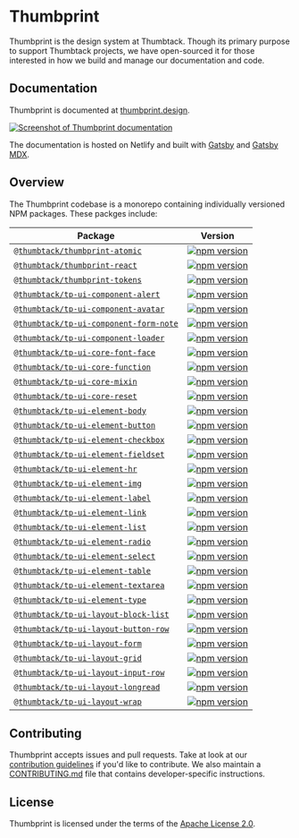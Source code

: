 # Thumbprint

Thumbprint is the design system at Thumbtack. Though its primary purpose to support Thumbtack projects, we have open-sourced it for those interested in how we build and manage our documentation and code.

## Documentation

Thumbprint is documented at [thumbprint.design](https://thumbprint.design/).

[![Screenshot of Thumbprint documentation](https://i.imgur.com/ioUtLO5.png)](https://thumbprint.design/)

The documentation is hosted on Netlify and built with [Gatsby](https://www.gatsbyjs.org/) and [Gatsby MDX](https://github.com/ChristopherBiscardi/gatsby-mdx).

## Overview

The Thumbprint codebase is a monorepo containing individually versioned NPM packages. These packges include:

| Package                                                                       | Version                                                                                                                                        |
| ----------------------------------------------------------------------------- | ---------------------------------------------------------------------------------------------------------------------------------------------- |
| [`@thumbtack/thumbprint-atomic`](/packages/thumbprint-atomic)                 | [![npm version](https://badgen.net/npm/v/@thumbtack/thumbprint-atomic)](https://badgen.net/npm/v/@thumbtack/thumbprint-atomic)                 |
| [`@thumbtack/thumbprint-react`](/packages/thumbprint-react)                   | [![npm version](https://badgen.net/npm/v/@thumbtack/thumbprint-react)](https://badgen.net/npm/v/@thumbtack/thumbprint-react)                   |
| [`@thumbtack/thumbprint-tokens`](/packages/thumbprint-tokens)                 | [![npm version](https://badgen.net/npm/v/@thumbtack/thumbprint-tokens)](https://badgen.net/npm/v/@thumbtack/thumbprint-tokens)                 |
| [`@thumbtack/tp-ui-component-alert`](/packages/tp-ui-component-alert)         | [![npm version](https://badgen.net/npm/v/@thumbtack/tp-ui-component-alert)](https://badgen.net/npm/v/@thumbtack/tp-ui-component-alert)         |
| [`@thumbtack/tp-ui-component-avatar`](/packages/tp-ui-component-avatar)       | [![npm version](https://badgen.net/npm/v/@thumbtack/tp-ui-component-avatar)](https://badgen.net/npm/v/@thumbtack/tp-ui-component-avatar)       |
| [`@thumbtack/tp-ui-component-form-note`](/packages/tp-ui-component-form-note) | [![npm version](https://badgen.net/npm/v/@thumbtack/tp-ui-component-form-note)](https://badgen.net/npm/v/@thumbtack/tp-ui-component-form-note) |
| [`@thumbtack/tp-ui-component-loader`](/packages/tp-ui-component-loader)       | [![npm version](https://badgen.net/npm/v/@thumbtack/tp-ui-component-loader)](https://badgen.net/npm/v/@thumbtack/tp-ui-component-loader)       |
| [`@thumbtack/tp-ui-core-font-face`](/packages/tp-ui-core-font-face)           | [![npm version](https://badgen.net/npm/v/@thumbtack/tp-ui-core-font-face)](https://badgen.net/npm/v/@thumbtack/tp-ui-core-font-face)           |
| [`@thumbtack/tp-ui-core-function`](/packages/tp-ui-core-function)             | [![npm version](https://badgen.net/npm/v/@thumbtack/tp-ui-core-function)](https://badgen.net/npm/v/@thumbtack/tp-ui-core-function)             |
| [`@thumbtack/tp-ui-core-mixin`](/packages/tp-ui-core-mixin)                   | [![npm version](https://badgen.net/npm/v/@thumbtack/tp-ui-core-mixin)](https://badgen.net/npm/v/@thumbtack/tp-ui-core-mixin)                   |
| [`@thumbtack/tp-ui-core-reset`](/packages/tp-ui-core-reset)                   | [![npm version](https://badgen.net/npm/v/@thumbtack/tp-ui-core-reset)](https://badgen.net/npm/v/@thumbtack/tp-ui-core-reset)                   |
| [`@thumbtack/tp-ui-element-body`](/packages/tp-ui-element-body)               | [![npm version](https://badgen.net/npm/v/@thumbtack/tp-ui-element-body)](https://badgen.net/npm/v/@thumbtack/tp-ui-element-body)               |
| [`@thumbtack/tp-ui-element-button`](/packages/tp-ui-element-button)           | [![npm version](https://badgen.net/npm/v/@thumbtack/tp-ui-element-button)](https://badgen.net/npm/v/@thumbtack/tp-ui-element-button)           |
| [`@thumbtack/tp-ui-element-checkbox`](/packages/tp-ui-element-checkbox)       | [![npm version](https://badgen.net/npm/v/@thumbtack/tp-ui-element-checkbox)](https://badgen.net/npm/v/@thumbtack/tp-ui-element-checkbox)       |
| [`@thumbtack/tp-ui-element-fieldset`](/packages/tp-ui-element-fieldset)       | [![npm version](https://badgen.net/npm/v/@thumbtack/tp-ui-element-fieldset)](https://badgen.net/npm/v/@thumbtack/tp-ui-element-fieldset)       |
| [`@thumbtack/tp-ui-element-hr`](/packages/tp-ui-element-hr)                   | [![npm version](https://badgen.net/npm/v/@thumbtack/tp-ui-element-hr)](https://badgen.net/npm/v/@thumbtack/tp-ui-element-hr)                   |
| [`@thumbtack/tp-ui-element-img`](/packages/tp-ui-element-img)                 | [![npm version](https://badgen.net/npm/v/@thumbtack/tp-ui-element-img)](https://badgen.net/npm/v/@thumbtack/tp-ui-element-img)                 |
| [`@thumbtack/tp-ui-element-label`](/packages/tp-ui-element-label)             | [![npm version](https://badgen.net/npm/v/@thumbtack/tp-ui-element-label)](https://badgen.net/npm/v/@thumbtack/tp-ui-element-label)             |
| [`@thumbtack/tp-ui-element-link`](/packages/tp-ui-element-link)               | [![npm version](https://badgen.net/npm/v/@thumbtack/tp-ui-element-link)](https://badgen.net/npm/v/@thumbtack/tp-ui-element-link)               |
| [`@thumbtack/tp-ui-element-list`](/packages/tp-ui-element-list)               | [![npm version](https://badgen.net/npm/v/@thumbtack/tp-ui-element-list)](https://badgen.net/npm/v/@thumbtack/tp-ui-element-list)               |
| [`@thumbtack/tp-ui-element-radio`](/packages/tp-ui-element-radio)             | [![npm version](https://badgen.net/npm/v/@thumbtack/tp-ui-element-radio)](https://badgen.net/npm/v/@thumbtack/tp-ui-element-radio)             |
| [`@thumbtack/tp-ui-element-select`](/packages/tp-ui-element-select)           | [![npm version](https://badgen.net/npm/v/@thumbtack/tp-ui-element-select)](https://badgen.net/npm/v/@thumbtack/tp-ui-element-select)           |
| [`@thumbtack/tp-ui-element-table`](/packages/tp-ui-element-table)             | [![npm version](https://badgen.net/npm/v/@thumbtack/tp-ui-element-table)](https://badgen.net/npm/v/@thumbtack/tp-ui-element-table)             |
| [`@thumbtack/tp-ui-element-textarea`](/packages/tp-ui-element-textarea)       | [![npm version](https://badgen.net/npm/v/@thumbtack/tp-ui-element-textarea)](https://badgen.net/npm/v/@thumbtack/tp-ui-element-textarea)       |
| [`@thumbtack/tp-ui-element-type`](/packages/tp-ui-element-type)               | [![npm version](https://badgen.net/npm/v/@thumbtack/tp-ui-element-type)](https://badgen.net/npm/v/@thumbtack/tp-ui-element-type)               |
| [`@thumbtack/tp-ui-layout-block-list`](/packages/tp-ui-layout-block-list)     | [![npm version](https://badgen.net/npm/v/@thumbtack/tp-ui-layout-block-list)](https://badgen.net/npm/v/@thumbtack/tp-ui-layout-block-list)     |
| [`@thumbtack/tp-ui-layout-button-row`](/packages/tp-ui-layout-button-row)     | [![npm version](https://badgen.net/npm/v/@thumbtack/tp-ui-layout-button-row)](https://badgen.net/npm/v/@thumbtack/tp-ui-layout-button-row)     |
| [`@thumbtack/tp-ui-layout-form`](/packages/tp-ui-layout-form)                 | [![npm version](https://badgen.net/npm/v/@thumbtack/tp-ui-layout-form)](https://badgen.net/npm/v/@thumbtack/tp-ui-layout-form)                 |
| [`@thumbtack/tp-ui-layout-grid`](/packages/tp-ui-layout-grid)                 | [![npm version](https://badgen.net/npm/v/@thumbtack/tp-ui-layout-grid)](https://badgen.net/npm/v/@thumbtack/tp-ui-layout-grid)                 |
| [`@thumbtack/tp-ui-layout-input-row`](/packages/tp-ui-layout-input-row)       | [![npm version](https://badgen.net/npm/v/@thumbtack/tp-ui-layout-input-row)](https://badgen.net/npm/v/@thumbtack/tp-ui-layout-input-row)       |
| [`@thumbtack/tp-ui-layout-longread`](/packages/tp-ui-layout-longread)         | [![npm version](https://badgen.net/npm/v/@thumbtack/tp-ui-layout-longread)](https://badgen.net/npm/v/@thumbtack/tp-ui-layout-longread)         |
| [`@thumbtack/tp-ui-layout-wrap`](/packages/tp-ui-layout-wrap)                 | [![npm version](https://badgen.net/npm/v/@thumbtack/tp-ui-layout-wrap)](https://badgen.net/npm/v/@thumbtack/tp-ui-layout-wrap)                 |

## Contributing

Thumbprint accepts issues and pull requests. Take at look at our [contribution guidelines](https://thumbprint.design/overview/contributing/) if you'd like to contribute. We also maintain a [CONTRIBUTING.md](CONTRIBUTING.md) file that contains developer-specific instructions.

## License

Thumbprint is licensed under the terms of the [Apache License 2.0](LICENSE).
